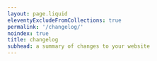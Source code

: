 ```yaml
---
layout: page.liquid
eleventyExcludeFromCollections: true
permalink: '/changelog/'
noindex: true
title: changelog
subhead: a summary of changes to your website
---
```


